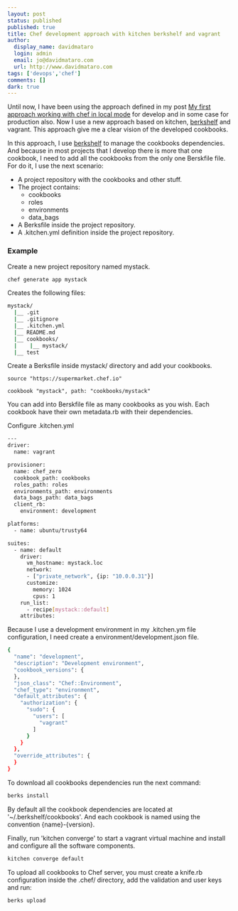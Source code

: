 ```yaml
---
layout: post
status: published
published: true
title: Chef development approach with kitchen berkshelf and vagrant
author:
  display_name: davidmataro
  login: admin
  email: jo@davidmataro.com
  url: http://www.davidmataro.com
tags: ['devops','chef']
comments: []
dark: true
---
```


Until now, I have been using the approach defined in my post [My first approach working with chef in local mode](my-first-approach-working-with-chef-local-mode) for develop and in some case for production also. Now I use a new approach based on kitchen, [berkshelf](http://berkshelf.com) and vagrant. This approach give me a clear vision of the developed cookbooks.

In this approach, I use [berkshelf](http://berkshelf.com) to manage the cookbooks dependencies. And because in most projects that I develop there is more that one cookbook, I need to add all the cookbooks from the only one Berskfile file. For do it, I use the next scenario:

* A project repository with the cookbooks and other stuff.
* The project contains:
  * cookbooks
  * roles
  * environments
  * data_bags
* A Berksfile inside the project repository.
* A .kitchen.yml definition inside the project repository.


### Example

Create a new project repository named mystack.

```bash
chef generate app mystack
```

Creates the following files:

```bash
mystack/
  |__ .git
  |__ .gitignore
  |__ .kitchen.yml
  |__ README.md
  |__ cookbooks/
  |    |__ mystack/
  |__ test
```

Create a Berksfile inside mystack/ directory and add your cookbooks.  

```Berskfile
source "https://supermarket.chef.io"

cookbook "mystack", path: "cookbooks/mystack"
```

You can add into Berskfile file as many cookbooks as you wish. Each cookbook have their own metadata.rb with their dependencies.



Configure .kitchen.yml

```bash
---
driver:
  name: vagrant

provisioner:
  name: chef_zero
  cookbook_path: cookbooks
  roles_path: roles
  environments_path: environments
  data_bags_path: data_bags
  client_rb:
    environment: development

platforms:
  - name: ubuntu/trusty64

suites:
  - name: default
    driver:
      vm_hostname: mystack.loc
      network:
      - ["private_network", {ip: "10.0.0.31"}]
      customize:
        memory: 1024
        cpus: 1
    run_list:
      - recipe[mystack::default]
    attributes:
```

Because I use a development environment in my .kitchen.ym file configuration, I need create a environment/development.json file.

```bash
{
  "name": "development",
  "description": "Development environment",
  "cookbook_versions": {
  },
  "json_class": "Chef::Environment",
  "chef_type": "environment",
  "default_attributes": {
    "authorization": {
      "sudo": {
        "users": [
          "vagrant"
        ]
      }
    }
  },
  "override_attributes": {
  }
}
```

To download all cookbooks dependencies run the next command:

```bash
berks install
```

By default all the cookbook dependencies are located at '~/.berkshelf/cookbooks'. And each cookbook is named using the convention {name}-{version}.

Finally, run 'kitchen converge' to start a vagrant virtual machine and install and configure all the software components.

```bash
kitchen converge default
```

To upload all cookbooks to Chef server, you must create a knife.rb configuration inside the .chef/ directory, add the validation and user keys and run:

```bash
berks upload
```
